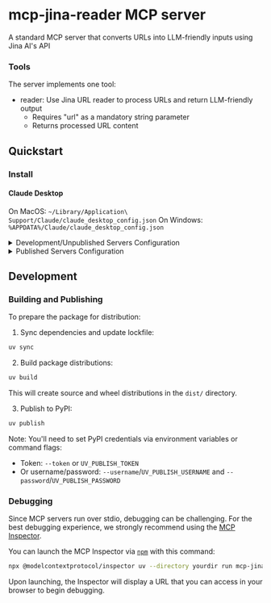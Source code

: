 # mcp-jina-reader MCP server

A standard MCP server that converts URLs into LLM-friendly inputs using Jina AI's API


### Tools

The server implements one tool:
- reader: Use Jina URL reader to process URLs and return LLM-friendly output
  - Requires "url" as a mandatory string parameter
  - Returns processed URL content


## Quickstart

### Install

#### Claude Desktop

On MacOS: `~/Library/Application\ Support/Claude/claude_desktop_config.json`
On Windows: `%APPDATA%/Claude/claude_desktop_config.json`

<details>
  <summary>Development/Unpublished Servers Configuration</summary>
  ```
  "mcpServers": {
    "mcp-jina-reader": {
      "command": "uv",
      "args": [
        "--directory",
        "your-dir",
        "run",
        "mcp-jina-reader"
      ]
    }
  }
  ```
</details>

<details>
  <summary>Published Servers Configuration</summary>
  ```
  "mcpServers": {
    "mcp-jina-reader": {
      "command": "uvx",
      "args": [
        "mcp-jina-reader"
      ]
    }
  }
  ```
</details>

## Development

### Building and Publishing

To prepare the package for distribution:

1. Sync dependencies and update lockfile:
```bash
uv sync
```

2. Build package distributions:
```bash
uv build
```

This will create source and wheel distributions in the `dist/` directory.

3. Publish to PyPI:
```bash
uv publish
```

Note: You'll need to set PyPI credentials via environment variables or command flags:
- Token: `--token` or `UV_PUBLISH_TOKEN`
- Or username/password: `--username`/`UV_PUBLISH_USERNAME` and `--password`/`UV_PUBLISH_PASSWORD`

### Debugging

Since MCP servers run over stdio, debugging can be challenging. For the best debugging
experience, we strongly recommend using the [MCP Inspector](https://github.com/modelcontextprotocol/inspector).


You can launch the MCP Inspector via [`npm`](https://docs.npmjs.com/downloading-and-installing-node-js-and-npm) with this command:

```bash
npx @modelcontextprotocol/inspector uv --directory yourdir run mcp-jina-reader
```


Upon launching, the Inspector will display a URL that you can access in your browser to begin debugging.